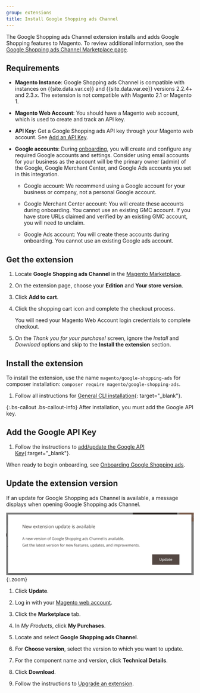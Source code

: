 ```yaml
---
group: extensions
title: Install Google Shopping ads Channel
---
```


The Google Shopping ads Channel extension installs and adds Google Shopping features to Magento. To review additional information, see the [Google Shopping ads Channel Marketplace page](http://marketplace.magento.com/magento-google-shopping-ads.html).

## Requirements

-  **Magento Instance**: Google Shopping ads Channel is compatible with instances on {{site.data.var.ce}} and {{site.data.var.ee}} versions 2.2.4+ and 2.3.x. The extension is not compatible with Magento 2.1 or Magento 1.

-  **Magento Web Account**: You should have a Magento web account, which is used to create and track an API key.

-  **API Key**: Get a Google Shopping ads API key through your Magento web account. See [Add an API Key](https://docs.magento.com/m2/ee/user_guide/sales-channels/google-ads/verify-api-key.html).

-  **Google accounts**: During [onboarding](https://docs.magento.com/m2/ee/user_guide/sales-channels/google-ads/onboarding-google.html), you will create and configure any required Google accounts and settings. Consider using email accounts for your business as the account will be the primary owner (admin) of the Google, Google Merchant Center, and Google Ads accounts you set in this integration.

   -  Google account: We recommend using a Google account for your business or company, not a personal Google account.

   -  Google Merchant Center account: You will create these accounts during onboarding. You cannot use an existing GMC account. If you have store URLs claimed and verified by an existing GMC account, you will need to unclaim.

   -  Google Ads account: You will create these accounts during onboarding. You cannot use an existing Google ads account.

## Get the extension

1. Locate **Google Shopping ads  Channel** in the [Magento Marketplace](https://marketplace.magento.com/magento-google-shopping-ads.html).

1. On the extension page, choose your **Edition** and **Your store version**.

1. Click **Add to cart**.

1. Click the shopping cart icon and complete the checkout process.

   You will need your Magento Web Account login credentials to complete checkout.

1. On the _Thank you for your purchase!_ screen, ignore the _Install_ and _Download_ options and skip to the **Install the extension** section.

## Install the extension

To install the extension, use the name `magento/google-shopping-ads` for composer installation: `composer require magento/google-shopping-ads`.

1. Follow all instructions for [General CLI installation](https://devdocs.magento.com/extensions/install/){: target="_blank"}.

{:.bs-callout .bs-callout-info}
After installation, you must add the Google API key.

## Add the Google API Key

1. Follow the instructions to [add/update the Google API Key](https://docs.magento.com/m2/ee/user_guide/sales-channels/google-ads/verify-api-key.html){:target="_blank"}.

When ready to begin onboarding, see [Onboarding Google Shopping ads](https://docs.magento.com/m2/ee/user_guide/sales-channels/google-ads/onboarding-google.html).

## Update the extension version

If an update for Google Shopping ads Channel is available, a message displays when opening Google Shopping ads Channel.

![Update available](images/update.png){:.zoom}

1. Click **Update**.

1. Log in with your [Magento web account](https://account.magento.com/applications/customer/login/).

1. Click the **Marketplace** tab.

1. In _My Products_, click **My Purchases**.

1. Locate and select **Google Shopping ads Channel**.

1. For **Choose version**, select the version to which you want to update.

1. For the component name and version, click **Technical Details**.

1. Click **Download**.

1. Follow the instructions to [Upgrade an extension]({{site.baseurl}}/extensions/install/#upgrade-an-extension).
